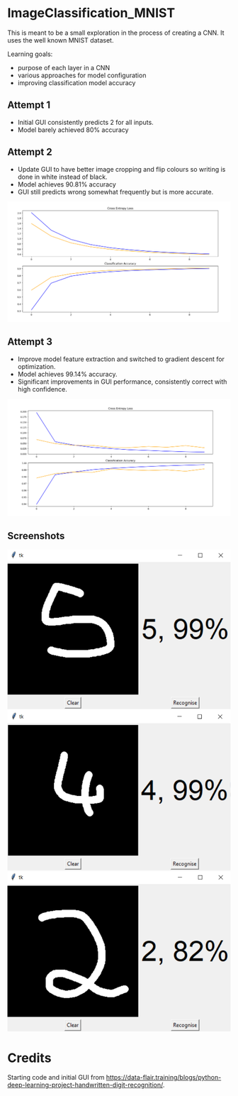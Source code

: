 # ImageClassification_MNIST

This is meant to be a small exploration in the process of creating a CNN. It uses the well known MNIST dataset. 

Learning goals:
- purpose of each layer in a CNN
- various approaches for model configuration
- improving classification model accuracy

## Attempt 1

- Initial GUI consistently predicts 2 for all inputs.
- Model barely achieved 80% accuracy

## Attempt 2

- Update GUI to have better image cropping and flip colours so writing is done in white instead of black.
- Model achieves 90.81% accuracy
- GUI still predicts wrong somewhat frequently but is more accurate.

![v2 results](images/model_v2_results.png)

## Attempt 3

- Improve model feature extraction and switched to gradient descent for optimization.
- Model achieves 99.14% accuracy.
- Significant improvements in GUI performance, consistently correct with high confidence.

![v3 results](images/model_v3_results.png)

## Screenshots

![Screenshot1](images/ex1.png)
![Screenshot2](images/ex2.png)
![Screenshot3](images/ex3.png)

# Credits
Starting code and initial GUI from https://data-flair.training/blogs/python-deep-learning-project-handwritten-digit-recognition/.
